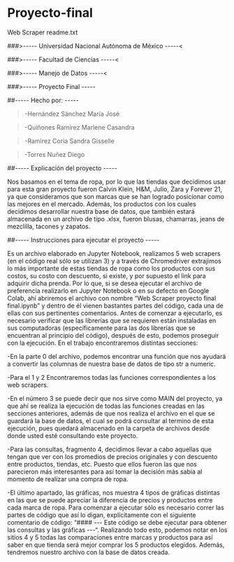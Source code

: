 # Proyecto-final
Web Scraper
readme.txt

###>----- Universidad Nacional Autónoma de México -----<

###>----- Facultad de Ciencias -----<

###>----- Manejo de Datos -----<

###>----- Proyecto Final -----

##----- Hecho por: -----
>-Hernández Sánchez María José

>-Quiñones Ramírez Marlene Casandra

>-Ramirez Coria Sandra Gisselle

>-Torres Nuñez Diego

##----- Explicación del proyecto -----

Nos basamos en el tema de ropa, por lo que las tiendas que decidimos usar para esta gran proyecto fueron Calvin Klein, H&M, Julio, Zara y Forever 21, ya que consideramos que son marcas que se han logrado posicionar como las mejores en el mercado. Además, los productos con los cuales decidimos desarrollar nuestra base de datos, que también estará almacenada en un archivo de tipo .xlsx, fueron blusas, chamarras, jeans de mezclilla, tacones y zapatos.

##----- Instrucciones para ejecutar el proyecto -----

Es un archivo elaborado en Jupyter Notebook, realizamos 5 web scrapers (en el código real sólo se utilizan 3) y a través de Chromedriver extrajimos lo más importante de estas tiendas de ropa como los productos con sus costos, su costo con descuento, si existe, y por supuesto el link para adquirir dicha prenda. Por lo que, si se desea ejecutar el archivo de preferencia realizarlo en Jupyter Notebook o en su defecto en Google Colab, ahí abriremos el archivo con nombre “Web Scraper proyecto final final.ipynb” y dentro de él vienen bastantes partes del código, cada una de ellas con sus pertinentes comentarios. Antes de comenzar a ejecutarlo, es necesario verificar que las librerías que se requieren están instaladas en sus computadoras (específicamente para las dos librerías que se encuentran al principio del código), después de esto, podemos proseguir con la ejecución. En el trabajo encontraremos distintas secciones:

-En la parte 0 del archivo, podemos encontrar una función que nos ayudará a convertir las columnas de nuestra base de datos de tipo str a numeric.

-Para el 1 y 2 Encontraremos todas las funciones correspondientes a los web scrapers.

-En el número 3 se puede decir que nos sirve como MAIN del proyecto, ya que ahí se realiza la ejecución de todas las funciones creadas en las secciones anteriores, además de que nos realiza el archivo en el que se guardará la base de datos, el cual se podrá consultar al termino de esta ejecución, pues quedará almacenado en la carpeta de archivos desde donde usted esté consultando este proyecto.

-Para las consultas, fragmento 4, decidimos llevar a cabo aquellas que tengan que ver con los promedios de precios originales y con descuento entre productos, tiendas, etc. Puesto que ellos fueron las que nos parecieron más interesantes para así tomar la decisión más sabia al momento de realizar una compra de ropa.

-El último apartado, las gráficas, nos muestra 4 tipos de gráficas distintas en las que se puede apreciar la diferencia de precios y productos entre cada marca de ropa.
Para comenzar a ejecutar sólo es necesario correr las partes de código que así lo digan, explícitamente con el siguiente comentario de código: “#### --- Este código se debe ejecutar para obtener las consultas y las gráficas ---“.
Realizando todo esto, podemos notar en los sitios 4 y 5 todas las comparaciones entre marcas y productos para así saber en que tienda será mejor comprar los 5 productos elegidos. Además, tendremos nuestro archivo con la base de datos creada.
